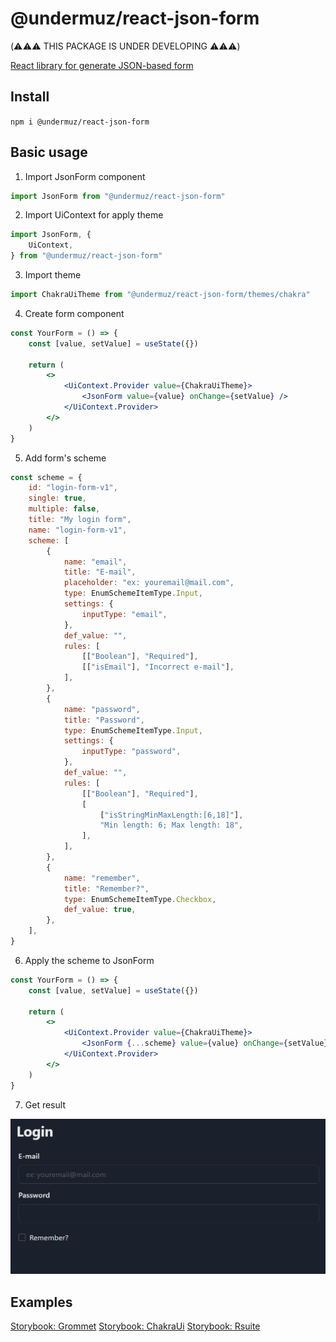 # @undermuz/react-json-form

(⚠️⚠️⚠️ THIS PACKAGE IS UNDER DEVELOPING ⚠️⚠️⚠️)

[React library for generate JSON-based form](https://www.npmjs.com/package/@undermuz/react-json-form)

## Install

`npm i @undermuz/react-json-form`

## Basic usage

1. Import JsonForm component

```jsx
import JsonForm from "@undermuz/react-json-form"
```

2. Import UiContext for apply theme

```jsx
import JsonForm, {
    UiContext,
} from "@undermuz/react-json-form"
```

3. Import theme

```jsx
import ChakraUiTheme from "@undermuz/react-json-form/themes/chakra"
```

4. Create form component

```jsx
const YourForm = () => {
    const [value, setValue] = useState({})

    return (
        <>
            <UiContext.Provider value={ChakraUiTheme}>
                <JsonForm value={value} onChange={setValue} />
            </UiContext.Provider>
        </>
    )
}
```

5. Add form's scheme

```jsx
const scheme = {
    id: "login-form-v1",
    single: true,
    multiple: false,
    title: "My login form",
    name: "login-form-v1",
    scheme: [
        {
            name: "email",
            title: "E-mail",
            placeholder: "ex: youremail@mail.com",
            type: EnumSchemeItemType.Input,
            settings: {
                inputType: "email",
            },
            def_value: "",
            rules: [
                [["Boolean"], "Required"],
                [["isEmail"], "Incorrect e-mail"],
            ],
        },
        {
            name: "password",
            title: "Password",
            type: EnumSchemeItemType.Input,
            settings: {
                inputType: "password",
            },
            def_value: "",
            rules: [
                [["Boolean"], "Required"],
                [
                    ["isStringMinMaxLength:[6,18]"],
                    "Min length: 6; Max length: 18",
                ],
            ],
        },
        {
            name: "remember",
            title: "Remember?",
            type: EnumSchemeItemType.Checkbox,
            def_value: true,
        },
    ],
}
```

6. Apply the scheme to JsonForm

```jsx
const YourForm = () => {
    const [value, setValue] = useState({})

    return (
        <>
            <UiContext.Provider value={ChakraUiTheme}>
                <JsonForm {...scheme} value={value} onChange={setValue} />
            </UiContext.Provider>
        </>
    )
}
```

7. Get result

![Result](/screenshots/login-form.png)

## Examples

[Storybook: Grommet](https://undermuz.github.io/react-json-form/?path=/story/example-jsonform--ui-grommet)
[Storybook: ChakraUi](https://undermuz.github.io/react-json-form/?path=/story/example-jsonform--ui-chakra)
[Storybook: Rsuite](https://undermuz.github.io/react-json-form/?path=/story/example-jsonform--ui-rsuite)
